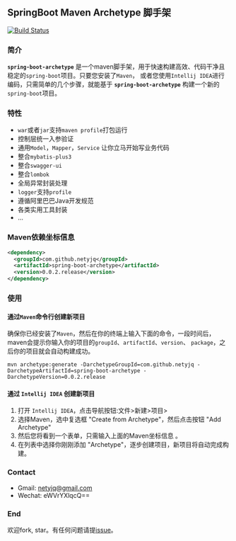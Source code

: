 ## SpringBoot Maven Archetype 脚手架
[![Build Status](https://travis-ci.org/netyjq/spring-boot-archetype.svg?branch=master)](https://travis-ci.org/netyjq/spring-boot-archetype)

### 简介

 **`spring-boot-archetype`** 是一个maven脚手架，用于快速构建高效、代码干净且稳定的`spring-boot`项目。只要您安装了`Maven`，
 或者您使用`Intellij IDEA`进行编码，只需简单的几个步骤，就能基于 **`spring-boot-archetype`** 构建一个新的`spring-boot`项目。

### 特性
- `war`或者`jar`支持`maven profile`打包运行 
- 控制层统一入参验证
- 通用`Model`，`Mapper`，`Service` 让你立马开始写业务代码
- 整合`mybatis-plus3`
- 整合`swagger-ui`
- 整合`lombok`
- 全局异常封装处理
- `logger`支持`profile`
- 遵循阿里巴巴Java开发规范
- 各类实用工具封装
- ...

### Maven依赖坐标信息

```xml
<dependency>
  <groupId>com.github.netyjq</groupId>
  <artifactId>spring-boot-archetype</artifactId>
  <version>0.0.2.release</version>
</dependency>
```

### 使用

#### 通过`Maven`命令行创建新项目

确保你已经安装了`Maven`，然后在你的终端上输入下面的命令，一段时间后，maven会提示你输入你的项目的`groupId`、`artifactId`、`version`、
`package`，之后你的项目就会自动构建成功。

```
mvn archetype:generate -DarchetypeGroupId=com.github.netyjq -DarchetypeArtifactId=spring-boot-archetype -DarchetypeVersion=0.0.2.release
```

#### 通过 `Intellij IDEA` 创建新项目

1. 打开 `Intellij IDEA`，点击导航按钮:文件>新建>项目>
2. 选择Maven，选中复选框 "Create from Archetype"，然后点击按钮 "Add Archetype" 
3. 然后您将看到一个表单，只需输入上面的Maven坐标信息 。
4. 在列表中选择你刚刚添加 "Archetype"，逐步创建项目，新项目将自动完成构建。
### Contact
- Gmail: netyjq@gmail.com
- Wechat: eWVrYXlqcQ==

### End
欢迎fork, star。有任何问题请提[issue](https://github.com/netyjq/spring-boot-archetype/issues)。


